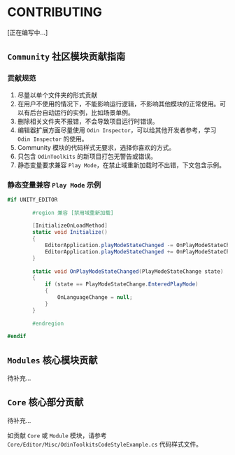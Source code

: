 # CONTRIBUTING

[正在编写中...]

## `Community` 社区模块贡献指南

### 贡献规范

1. 尽量以单个文件夹的形式贡献
2. 在用户不使用的情况下，不能影响运行逻辑，不影响其他模块的正常使用。可以有后台自动运行的实例，比如场景单例。
3. 删除相关文件夹不报错，不会导致项目运行时错误。
4. 编辑器扩展方面尽量使用 `Odin Inspector`，可以给其他开发者参考，学习 `Odin Inspector` 的使用。
5. Community 模块的代码样式无要求，选择你喜欢的方式。
6. 只包含 `OdinToolkits` 的新项目打包无警告或错误。
7. 静态变量要求兼容 `Play Mode`，在禁止域重新加载时不出错，下文包含示例。

### 静态变量兼容 `Play Mode` 示例

``` csharp
#if UNITY_EDITOR  
  
        #region 兼容 [禁用域重新加载]  
  
        [InitializeOnLoadMethod]  
        static void Initialize()  
        {            
            EditorApplication.playModeStateChanged -= OnPlayModeStateChanged;  
            EditorApplication.playModeStateChanged += OnPlayModeStateChanged;  
        }
          
        static void OnPlayModeStateChanged(PlayModeStateChange state)  
        {            
            if (state == PlayModeStateChange.EnteredPlayMode)  
            {                
                OnLanguageChange = null;  
            }        
        }  
        
        #endregion  
  
#endif
```

## `Modules` 核心模块贡献

待补充...

## `Core` 核心部分贡献

待补充...

如贡献 `Core` 或 `Module` 模块，请参考 `Core/Editor/Misc/OdinToolkitsCodeStyleExample.cs` 代码样式文件。
